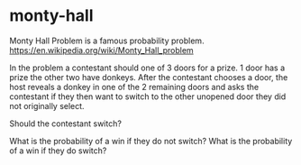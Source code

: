 # monty-hall
Monty Hall Problem is a famous probability problem.
https://en.wikipedia.org/wiki/Monty_Hall_problem

In the problem a contestant should one of 3 doors for a prize.  1 door has a prize the other two have donkeys.  After the contestant chooses a door, the host reveals a donkey in one of the 2 remaining doors and asks the contestant if they then want to switch to the other unopened door they did not originally select.

Should the contestant switch?

What is the probability of a win if they do not switch?
What is the probability of a win if they do switch?
